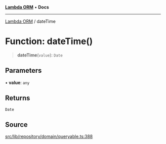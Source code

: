 [**Lambda ORM**](../README.md) • **Docs**

***

[Lambda ORM](../README.md) / dateTime

# Function: dateTime()

> **dateTime**(`value`): `Date`

## Parameters

• **value**: `any`

## Returns

`Date`

## Source

[src/lib/repository/domain/queryable.ts:388](https://github.com/lambda-orm/lambdaorm-base/blob/b57bb1d116951848254ba54a2a732f51efc20654/src/lib/repository/domain/queryable.ts#L388)
